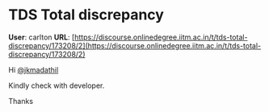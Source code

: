 # TDS Total discrepancy

**User**: carlton
**URL**: [https://discourse.onlinedegree.iitm.ac.in/t/tds-total-discrepancy/173208/2](https://discourse.onlinedegree.iitm.ac.in/t/tds-total-discrepancy/173208/2)

Hi [@jkmadathil](/u/jkmadathil)

Kindly check with developer.

Thanks
